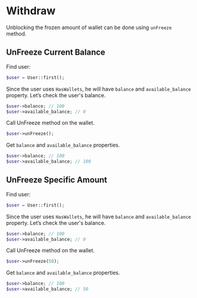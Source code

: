 # Withdraw

Unblocking the frozen amount of wallet can be done using `unFreeze` method.

## UnFreeze Current Balance

Find user:

```php
$user = User::first(); 
```

Since the user uses `HasWallets`, he will have `balance` and `available_balance` property.
Let’s check the user's balance.

```php
$user->balance; // 100
$user->available_balance; // 0
```

Call UnFreeze method on the wallet.

```php
$user->unFreeze();
```

Get `balance` and `available_balance` properties.

```php
$user->balance; // 100
$user->available_balance; // 100
```

## UnFreeze Specific Amount

Find user:

```php
$user = User::first(); 
```

Since the user uses `HasWallets`, he will have `balance` and `available_balance` property.
Let’s check the user's balance.

```php
$user->balance; // 100
$user->available_balance; // 0
```

Call UnFreeze method on the wallet.

```php
$user->unFreeze(50);
```

Get `balance` and `available_balance` properties.

```php
$user->balance; // 100
$user->available_balance; // 50
```